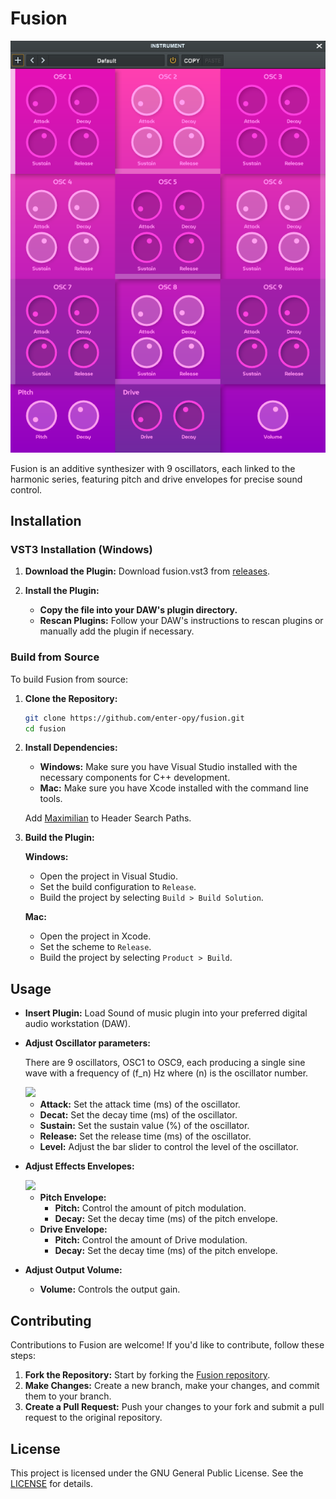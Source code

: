 <h1>Fusion</h2>

<img src="res/Screenshot.png" width="600">

<br>

<p>
    Fusion is an additive synthesizer with 9 oscillators, each linked to the harmonic series, featuring pitch and drive envelopes for precise sound control.
</p>

## Installation
### VST3 Installation (Windows)

1. **Download the Plugin:** Download fusion.vst3 from [releases](https://github.com/enter-opy/fusion/releases).

2. **Install the Plugin:**
   - **Copy the file into your DAW's plugin directory.**
   - **Rescan Plugins:** Follow your DAW's instructions to rescan plugins or manually add the plugin if necessary.

### Build from Source
To build Fusion from source:

1. **Clone the Repository:**
   ```bash
   git clone https://github.com/enter-opy/fusion.git
   cd fusion
2. **Install Dependencies:**
   - **Windows:** Make sure you have Visual Studio installed with the necessary components for C++ development.
   - **Mac:** Make sure you have Xcode installed with the command line tools.

   Add [Maximilian](https://github.com/enter-opy/fusion/tree/main/Maximilian) to Header Search Paths.
3. **Build the Plugin:**

   **Windows:**
   - Open the project in Visual Studio.
   - Set the build configuration to `Release`.
   - Build the project by selecting `Build > Build Solution`.

   **Mac:**
   - Open the project in Xcode.
   - Set the scheme to `Release`.
   - Build the project by selecting `Product > Build`.
## Usage
- **Insert Plugin:** Load Sound of music plugin into your preferred digital audio workstation (DAW).
- **Adjust Oscillator parameters:**

    There are 9 oscillators, OSC1 to OSC9, each producing a single sine wave with a frequency of \(f_n\) Hz where \(n\) is the oscillator number.

   <img src="res/Osc.png" width="175">

   - **Attack:** Set the attack time (ms) of the oscillator.
   - **Decat:** Set the decay time (ms) of the oscillator.
   - **Sustain:** Set the sustain value (%) of the oscillator.
   - **Release:** Set the release time (ms) of the oscillator.
   - **Level:** Adjust the bar slider to control the level of the oscillator.

- **Adjust Effects Envelopes:**

   <img src="res/Env.png" width="500">

   - **Pitch Envelope:**
      - **Pitch:** Control the amount of pitch modulation.
      - **Decay:** Set the decay time (ms) of the pitch envelope.
   - **Drive Envelope:**
      - **Pitch:** Control the amount of Drive modulation.
      - **Decay:** Set the decay time (ms) of the pitch envelope.
- **Adjust Output Volume:**
  - **Volume:** Controls the output gain.

## Contributing
Contributions to Fusion are welcome! If you'd like to contribute, follow these steps:
1. **Fork the Repository:** Start by forking the [Fusion repository](https://github.com/enter-opy/fusion).
2. **Make Changes:** Create a new branch, make your changes, and commit them to your branch.
3. **Create a Pull Request:** Push your changes to your fork and submit a pull request to the original repository.
## License
This project is licensed under the GNU General Public License. See the [LICENSE](https://github.com/enter-opy/fusion/blob/main/LICENSE) for details.